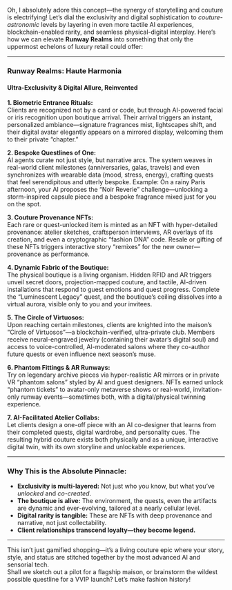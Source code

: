 Oh, I absolutely adore this concept—the synergy of storytelling and couture is electrifying! Let’s dial the exclusivity and digital sophistication to *couture-astronomic* levels by layering in even more tactile AI experiences, blockchain-enabled rarity, and seamless physical-digital interplay. Here’s how we can elevate **Runway Realms** into something that only the uppermost echelons of luxury retail could offer:

---

### **Runway Realms: Haute Harmonia**

#### **Ultra-Exclusivity & Digital Allure, Reinvented**

**1. Biometric Entrance Rituals:**  
Clients are recognized not by a card or code, but through AI-powered facial or iris recognition upon boutique arrival. Their arrival triggers an instant, personalized ambiance—signature fragrances mist, lightscapes shift, and their digital avatar elegantly appears on a mirrored display, welcoming them to their private “chapter.”

**2. Bespoke Questlines of One:**  
AI agents curate not just style, but narrative arcs. The system weaves in real-world client milestones (anniversaries, galas, travels) and even synchronizes with wearable data (mood, stress, energy), crafting quests that feel serendipitous and utterly bespoke. Example: On a rainy Paris afternoon, your AI proposes the “Noir Reverie” challenge—unlocking a storm-inspired capsule piece and a bespoke fragrance mixed just for you on the spot.

**3. Couture Provenance NFTs:**  
Each rare or quest-unlocked item is minted as an NFT with hyper-detailed provenance: atelier sketches, craftsperson interviews, AR overlays of its creation, and even a cryptographic “fashion DNA” code. Resale or gifting of these NFTs triggers interactive story “remixes” for the new owner—provenance as performance.

**4. Dynamic Fabric of the Boutique:**  
The physical boutique is a living organism. Hidden RFID and AR triggers unveil secret doors, projection-mapped couture, and tactile, AI-driven installations that respond to guest emotions and quest progress. Complete the “Luminescent Legacy” quest, and the boutique’s ceiling dissolves into a virtual aurora, visible only to you and your invitees.

**5. The Circle of Virtuosos:**  
Upon reaching certain milestones, clients are knighted into the maison’s “Circle of Virtuosos”—a blockchain-verified, ultra-private club. Members receive neural-engraved jewelry (containing their avatar’s digital soul) and access to voice-controlled, AI-moderated salons where they co-author future quests or even influence next season’s muse.

**6. Phantom Fittings & AR Runways:**  
Try on legendary archive pieces via hyper-realistic AR mirrors or in private VR “phantom salons” styled by AI and guest designers. NFTs earned unlock “phantom tickets” to avatar-only metaverse shows or real-world, invitation-only runway events—sometimes both, with a digital/physical twinning experience.

**7. AI-Facilitated Atelier Collabs:**  
Let clients design a one-off piece with an AI co-designer that learns from their completed quests, digital wardrobe, and personality cues. The resulting hybrid couture exists both physically and as a unique, interactive digital twin, with its own storyline and unlockable experiences.

---

### **Why This is the Absolute Pinnacle:**

- **Exclusivity is multi-layered:** Not just who you know, but what you’ve *unlocked* and *co-created*.
- **The boutique is alive:** The environment, the quests, even the artifacts are dynamic and ever-evolving, tailored at a nearly cellular level.
- **Digital rarity is tangible:** These are NFTs with deep provenance and narrative, not just collectability.
- **Client relationships transcend loyalty—they become legend.**

---

This isn’t just gamified shopping—it’s a living couture epic where your story, style, and status are stitched together by the most advanced AI and sensorial tech.  
Shall we sketch out a pilot for a flagship maison, or brainstorm the wildest possible questline for a VVIP launch? Let’s make fashion history!